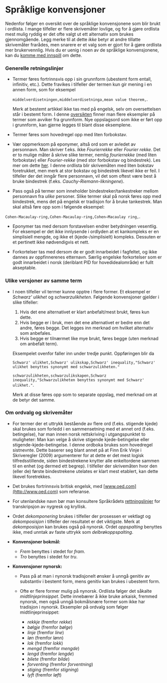 # Språklige konvensjoner

Nedenfor følger en oversikt over de språklige konvensjonene som blir brukt i ordlista. I mange tilfeller er flere skrivemåter lovlige, og for å gjøre ordlista mest mulig ryddig er det ofte valgt ut ett alternativ som brukes gjennomgående. Legg merke til at dette *ikke* betyr at andre tillatte skrivemåter frarådes, men snarere er et valg som er gjort for å gjøre ordlista mer brukervennlig. Hvis du er uenig i noen av de språklige konvensjonene, kan du [komme med innspill](innspill.md) om dette. 

### Generelle retningslinjer
* Termer føres fortrinnsvis opp i sin grunnform (ubestemt form entall, infinitiv, etc.). Dette fravikes i tilfeller der termen kun gir mening i en annen form, som for eksempel

  `middelverdisetningen,middelverdisetninga,mean value theorem,`.
 
  Merk at bestemt artikkel ikke tas med på engelsk, selv om oversettelsen står i bestemt form. I denne [oversikten](ikke_grunnform_eksempler.md) finner man flere eksempler på termer som avviker fra grunnform. Nye oppslagsord som ikke er ført opp i grunnform, kan gjerne legges til blant disse eksemplene.

* Termer føres som hovedregel opp med liten forbokstav.

* Vær oppmerksom på eponymer, altså ord som er avledet av personnavn. Man skriver f.eks. ikke *Fourierrekke* eller *Fourier rekke*. Det er to mulige måter å skrive slike termer, nemlig *fourierrekke* (med liten forbokstav) eller *Fourier-rekke* (med stor forbokstav og bindestrek). Les mer om dette [her](http://www.sprakradet.no/sprakhjelp/Skriverad/Ordlister/eponym-i-fysikk-og-kjemi/). I denne ordlista blir skrivemåten med liten bokstav foretrukket, men merk at stor bokstav og bindestrek likevel ikke er feil. I tilfeller der det inngår flere personnavn, vil det som oftest være best å bruke bindestrek (f.eks. *Cauchy-Riemann-likningene*).

* Pass også på termer som inneholder bindestreker/tankestreker mellom personnavn fra *ulike* personer. Slike termer skal på norsk føres opp med bindestrek, mens det på engelsk er tradisjon for å bruke tankestrek. Man skal altså føre opp som i følgende eksempel: 

 `Cohen-Macaulay-ring,Cohen-Macaulay-ring,Cohen–Macaulay ring,`.
 
 * Eponymer tas med dersom forstavelsen endrer betydningen vesentlig. For eksempel er det ikke innlysende i ordlyden at et kankompleks er en simplisiell mengde, og ikke et (kjede-/simplisielt) kompleks. Dessuten er et pertinett ikke nødvendigvis et nett.
 
 * Forkortelser tas med dersom de er godt innarbeidet i fagfeltet, og ikke dannes av oppfinnerenes etternavn. Særlig engelske forkortelser som er godt innarbeidet i norsk (deriblant PID for hovedidealområde) er fullt akseptable.

### Ulike versjoner av samme term
* I noen tilfeller vil termer kunne opptre i flere former. Et eksempel er *Schwarz' ulikhet* og *schwarzulikheten*. Følgende konvensjoner gjelder i slike tilfeller:
  1. Hvis det ene alternativet er klart anbefalt/mest brukt, føres kun dette.  
  2. Hvis begge er i bruk, men det ene alternativet er bedre enn det andre, føres begge. Det legges inn merknad om hvilket alternativ som anbefales.
  3. Hvis begge er tilnærmet like mye brukt, føres begge (uten merknad om anbefalt term).
  
  Eksempelet ovenfor faller inn under tredje punkt. Oppføringen blir da

  `Schwarz' ulikhet,Schwarz' ulikskap,Schwarz' inequality,"Schwarz' ulikhet benyttes synonymt med schwarzulikheten."`

  `schwarzulikheten,schwarzulikskapen,Schwarz inequality,"Schwarzulikheten benyttes synonymt med Schwarz' ulikhet."`.

  Merk at disse føres opp som to separate oppslag, med merknad om at de betyr det samme.



### Om ordvalg og skrivemåter

* For termer der et uttrykk bestående av flere ord (f.eks. stigende kjede) skal brukes som forledd i en sammensetning med et annet ord (f.eks. betingelse), har man innen norsk rettskriving i utgangspunktet to muligheter: Man kan velge å skrive stigende kjede-betingelse eller stigende-kjede-betingelse. I denne ordboka brukes som hovedregel sistnevnte. Dette baserer seg blant annet på at Finn Erik Vinje i Skriveregler (2009) argumenterer for at dette er det mest logisk tilfredsstillende, siden bindestrekene knytter alle enkeltordene sammen til en enhet (og dermed ett begrep). I tilfeller der skrivemåten hvor den (eller de) første bindestrekene utelates er klart mest etablert, kan dette likevel foretrekkes.

* Det brukes fortrinnsvis britisk engelsk, med [www.oed.com](http://www.oed.com) som referanse.

* For utenlandske navn bør man konsultere Språkrådets [rettningslinjer](http://www.sprakradet.no/sprakhjelp/Skriverad/Transkripsjon_av_kyrillisk_og_nygresk/) for transkripsjon av nygresk og kryllisk.

* Ordet *dekomponering* brukes i tilfeller der prosessen er vektlagt og *dekomposisjon* i tilfeller der resultatet er det viktigste. Merk at *dekomposisjon* kan brukes også på nynorsk. Ordet *oppspalting* benyttes ikke, med unntak av faste uttrykk som *delbrøkoppspalting*. 

* **Konvensjoner bokmål:**
  * *Frem* benyttes i stedet for *fram*.
  * *Tro* benyttes i stedet for *tru*.

* **Konvensjoner nynorsk:**
  * Pass på at man i nynorsk tradisjonelt ønsker å unngå genitiv av substantiv i bestemt form, mens genitiv kan brukes i ubestemt form.

  * Ofte er flere former mulig på nynorsk. Ordlista følger det såkalte *midtlinjeprinsippet*. Dette innebærer å ikke bruke arkaisk, fremmed nynorsk, men også unngå bokmålsnære former som ikke har tradisjon i nynorsk. Eksempler på ordvalg som følger midtlinjeprinsippet:
    * *rekkje* (fremfor *rekke*)
    * *bølgje* (fremfor *bølge*)
    * *linje* (fremfor *line*)
    * *løn* (fremfor *lønn*)
    * *lok* (fremfor *lokk*)
    * *mengd* (fremfor *mengde*)
    * *lengd* (fremfor *lengde*)
    * *bilete* (fremfor *bilde*)
    * *forventing* (fremfor *forventning*)
    * *stiging* (fremfor *stigning*)
    * *lyft* (fremfor *løft*)
